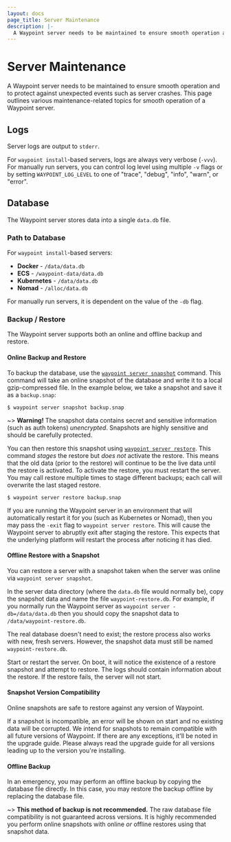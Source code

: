 ```yaml
---
layout: docs
page_title: Server Maintenance
description: |-
  A Waypoint server needs to be maintained to ensure smooth operation and to protect against unexpected events such as server crashes. This page outlines various maintenance-related topics for smooth operation of a Waypoint server.
---
```


# Server Maintenance

A Waypoint server needs to be maintained to ensure smooth operation and
to protect against unexpected events such as server crashes. This page
outlines various maintenance-related topics for smooth operation of a
Waypoint server.

## Logs

Server logs are output to `stderr`.

For `waypoint install`-based servers, logs are always very verbose (`-vvv`).
For manually run servers, you can control log level using multiple `-v` flags
or by setting `WAYPOINT_LOG_LEVEL` to one of "trace", "debug", "info", "warn",
or "error".

## Database

The Waypoint server stores data into a single `data.db` file.

### Path to Database

For `waypoint install`-based servers:

- **Docker** - `/data/data.db`
- **ECS** - `/waypoint-data/data.db`
- **Kubernetes** - `/data/data.db`
- **Nomad** - `/alloc/data.db`

For manually run servers, it is dependent on the value of the `-db` flag.

### Backup / Restore

The Waypoint server supports both an online and offline backup and restore.

#### Online Backup and Restore

To backup the database, use the [`waypoint server snapshot`](../commands/server-snapshot)
command. This command will take an online snapshot of the database and
write it to a local gzip-compressed file. In the example below, we take
a snapshot and save it as a `backup.snap`:

```shell-session
$ waypoint server snapshot backup.snap
```

~> **Warning!** The snapshot data contains secret and sensitive information
(such as auth tokens) _unencrypted_. Snapshots are highly sensitive and should
be carefully protected.

You can then restore this snapshot using [`waypoint server restore`](../commands/server-restore).
This command _stages_ the restore but _does not_ activate the restore. This means
that the old data (prior to the restore) will continue to be the live data
until the restore is activated. To activate the restore, you must restart the server. You may call restore
multiple times to stage different backups; each call will overwrite the last
staged restore.

```shell-session
$ waypoint server restore backup.snap
```

If you are running the Waypoint server in an environment that will automatically
restart it for you (such as Kubernetes or Nomad), then you may pass the
`-exit` flag to `waypoint server restore`. This will cause the Waypoint server
to abruptly exit after staging the restore. This expects that the underlying
platform will restart the process after noticing it has died.

#### Offline Restore with a Snapshot

You can restore a server with a snapshot taken when the server was online
via `waypoint server snapshot`.

In the server data directory (where the `data.db` file would normally be),
copy the snapshot data and name the file `waypoint-restore.db`. For example,
if you normally run the Waypoint server as `waypoint server -db=/data/data.db`
then you should copy the snapshot data to `/data/waypoint-restore.db`.

The real database doesn't need to exist; the restore process also works with
new, fresh servers. However, the snapshot data must still be named `waypoint-restore.db`.

Start or restart the server. On boot, it will notice the existence of a
restore snapshot and attempt to restore. The logs should contain information
about the restore. If the restore fails, the server will not start.

#### Snapshot Version Compatibility

Online snapshots are safe to restore against any version of Waypoint.

If a snapshot is incompatible, an error will be shown on start and no existing
data will be corrupted. We intend for snapshots to remain compatible with
all future versions of Waypoint. If there are any exceptions, it'll be noted
in the upgrade guide. Please always read the upgrade guide for all versions
leading up to the version you're installing.

#### Offline Backup

In an emergency, you may perform an offline backup by copying the database file
directly. In this case, you may restore the backup offline by replacing the
database file.

~> **This method of backup is not recommended.** The raw database file
compatibility is not guaranteed across versions. It is highly recommended
you perform online snapshots with online _or_ offline restores using that
snapshot data.
